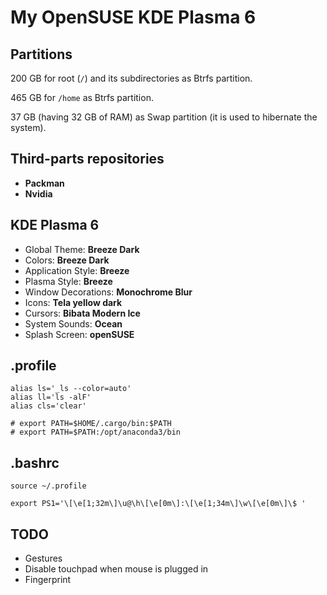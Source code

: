 # My OpenSUSE KDE Plasma 6

## Partitions

200 GB for root (`/`) and its subdirectories as Btrfs partition.

465 GB for `/home` as Btrfs partition.

37 GB (having 32 GB of RAM) as Swap partition (it is used to hibernate the system).


## Third-parts repositories

- **Packman**
- **Nvidia**


## KDE Plasma 6

- Global Theme: **Breeze Dark**
- Colors: **Breeze Dark**
- Application Style: **Breeze**
- Plasma Style: **Breeze**
- Window Decorations: **Monochrome Blur**
- Icons: **Tela yellow dark**
- Cursors: **Bibata Modern Ice**
- System Sounds: **Ocean**
- Splash Screen: **openSUSE**

## .profile

```
alias ls='_ls --color=auto'
alias ll='ls -alF'
alias cls='clear'

# export PATH=$HOME/.cargo/bin:$PATH
# export PATH=$PATH:/opt/anaconda3/bin
```

## .bashrc

```
source ~/.profile

export PS1='\[\e[1;32m\]\u@\h\[\e[0m\]:\[\e[1;34m\]\w\[\e[0m\]\$ '
```

## TODO

- Gestures
- Disable touchpad when mouse is plugged in
- Fingerprint
